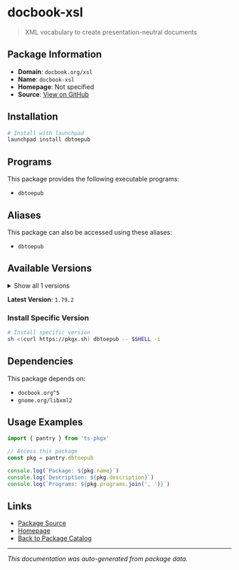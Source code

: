 # docbook-xsl

> XML vocabulary to create presentation-neutral documents

## Package Information

- **Domain**: `docbook.org/xsl`
- **Name**: `docbook-xsl`
- **Homepage**: Not specified
- **Source**: [View on GitHub](https://github.com/pkgxdev/pantry/tree/main/projects/docbook.org/xsl/package.yml)

## Installation

```bash
# Install with launchpad
launchpad install dbtoepub
```

## Programs

This package provides the following executable programs:

- `dbtoepub`

## Aliases

This package can also be accessed using these aliases:

- `dbtoepub`

## Available Versions

<details>
<summary>Show all 1 versions</summary>

- `1.79.2`

</details>

**Latest Version**: `1.79.2`

### Install Specific Version

```bash
# Install specific version
sh <(curl https://pkgx.sh) dbtoepub -- $SHELL -i
```

## Dependencies

This package depends on:

- `docbook.org^5`
- `gnome.org/libxml2`

## Usage Examples

```typescript
import { pantry } from 'ts-pkgx'

// Access this package
const pkg = pantry.dbtoepub

console.log(`Package: ${pkg.name}`)
console.log(`Description: ${pkg.description}`)
console.log(`Programs: ${pkg.programs.join(', ')}`)
```

## Links

- [Package Source](https://github.com/pkgxdev/pantry/tree/main/projects/docbook.org/xsl/package.yml)
- [Homepage](#)
- [Back to Package Catalog](../../../package-catalog.md)

---

*This documentation was auto-generated from package data.*
